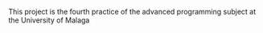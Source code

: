 This project is the fourth practice of the advanced programming subject at the University of Malaga
